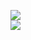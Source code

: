 [![](https://img.shields.io/badge/Made%20With-Github%20Spray-lightgrey.svg?style=for-the-badge&logo=github)](https://github.com/Annihil/github-spray#659)  
[![](https://i.imgur.com/2DrTn0Z.gif)](https://github.com/Annihil/github-spray)